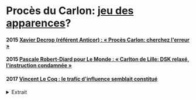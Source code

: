 # Procès du Carlon: [jeu des apparences](corruption#japparences.md)?

#### <a id="decrop2015carlton"></a>2015 [Xavier Decrop (référent Anticor) : « Procès Carlon: cherchez l'erreur »](https://www.bvoltaire.fr/proces-carlton-cherchez-lerreur/)

#### <a id="diard2015dsk"></a>2015 [Pascale Robert-Diard pour Le Monde : « Carlton de Lille: DSK relaxé, l'instruction condamnée »](https://www.lemonde.fr/police-justice/article/2015/06/13/carlton-de-lille-dsk-relaxe-l-instruction-condamnee_4653493_1653578.html)

#### <a id="liberermagistr"></a>2017 [Vincent Le Coq : le trafic d'influence semblait constitué](https://www.contrepoints.org/2017/04/07/286320-contre-limpunite-politiques-urgent-de-liberer-magistrats)

<details><summary>Extrait</summary>

> « C’est bien d’être connu et pour un patron d’avoir accès à la présidence. Eiffage aurait pu proposer notamment des projets comme des PPP ». Toujours selon David Roquet, sa direction était au courant des avantages en natures octroyés à l'accusé, et leur avait même donné son aval. Mais la justice a préféré la qualification de proxénétisme, manifestement plus délicate à établir. 
</details>
